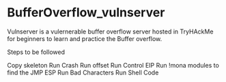 # BufferOverflow_vulnserver

Vulnserver is a vulernerable buffer overflow server hosted in TryHAckMe  for beginners to learn and practice the Buffer overflow.

Steps to be followed

Copy skeleton
Run Crash
Run offset
Run Control EIP
Run !mona modules to find the JMP ESP
Run Bad Characters
Run Shell Code
